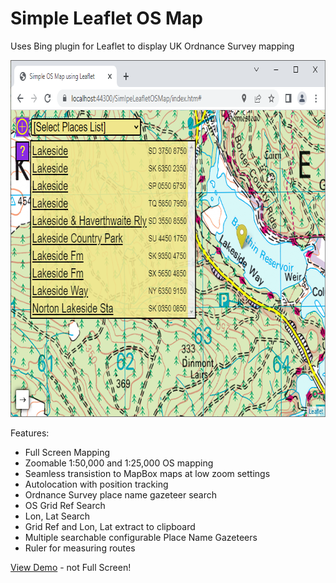 # Simple Leaflet OS Map

Uses Bing plugin for Leaflet to display UK Ordnance Survey mapping 

<img src="https://github.com/BertyBasset/SimpleOsMap/blob/main/ScreenShot.png" width="739" height="571">


Features:
* Full Screen Mapping
* Zoomable 1:50,000 and 1:25,000 OS mapping
* Seamless transistion to MapBox maps at low zoom settings
* Autolocation with position tracking
* Ordnance Survey place name gazeteer search
* OS Grid Ref Search
* Lon, Lat Search
* Grid Ref and Lon, Lat extract to clipboard
* Multiple searchable configurable Place Name Gazeteers
* Ruler for measuring routes

[View Demo](https://bertybasset.github.io/SimpleOsMap/demo/container.htm) - not Full Screen!



